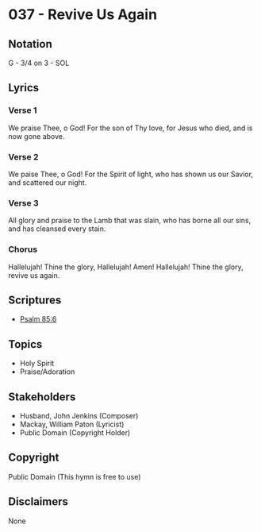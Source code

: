 # 037 - Revive Us Again

## Notation

G - 3/4 on 3 - SOL

## Lyrics

### Verse 1

We praise Thee, o God! For the son of Thy love, for Jesus who died, and is now gone above.

### Verse 2

We paise Thee, o God! For the Spirit of light, who has shown us our Savior, and scattered our night.

### Verse 3

All glory and praise to the Lamb that was slain, who has borne all our sins, and has cleansed every stain.

### Chorus

Hallelujah! Thine the glory, Hallelujah! Amen! Hallelujah! Thine the glory, revive us again.


## Scriptures

- [Psalm 85:6](https://www.biblegateway.com/passage/?search=Psalm%2085%3A6)

## Topics

- Holy Spirit
- Praise/Adoration

## Stakeholders

- Husband, John Jenkins (Composer)
- Mackay, William Paton (Lyricist)
- Public Domain (Copyright Holder)

## Copyright

Public Domain
(This hymn is free to use)

## Disclaimers

None

